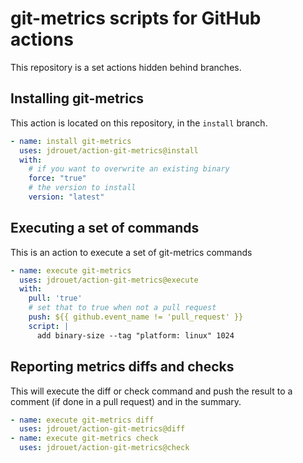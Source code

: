 # git-metrics scripts for GitHub actions

This repository is a set actions hidden behind branches.

## Installing git-metrics

This action is located on this repository, in the `install` branch.

```yaml
- name: install git-metrics
  uses: jdrouet/action-git-metrics@install
  with:
    # if you want to overwrite an existing binary
    force: "true"
    # the version to install
    version: "latest"
```

## Executing a set of commands

This is an action to execute a set of git-metrics commands

```yaml
- name: execute git-metrics
  uses: jdrouet/action-git-metrics@execute
  with:
    pull: 'true'
    # set that to true when not a pull request
    push: ${{ github.event_name != 'pull_request' }}
    script: |
      add binary-size --tag "platform: linux" 1024
```

## Reporting metrics diffs and checks

This will execute the diff or check command and push the result to a comment (if done in a pull request) and in the summary.

```yaml
- name: execute git-metrics diff
  uses: jdrouet/action-git-metrics@diff
- name: execute git-metrics check
  uses: jdrouet/action-git-metrics@check
```
